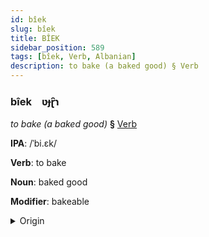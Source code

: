 ```yaml
---
id: bîek
slug: bîek
title: BÎEK
sidebar_position: 589
tags: [bîek, Verb, Albanian]
description: to bake (a baked good) § Verb
---
```


### bîek&emsp;<span kind="abugida">ʋɟɽ̑ɿ</span>

*to bake (a baked good)* **§** [Verb](../../tags/Verb)

**IPA**: /ˈbi.ɛk/

**Verb**: to bake

**Noun**: baked good

**Modifier**: bakeable

<details>
    <summary>Origin</summary>
    Albanian pjek [pjɛk]<br/>
    <em>Albanian Language Family</em>
</details>